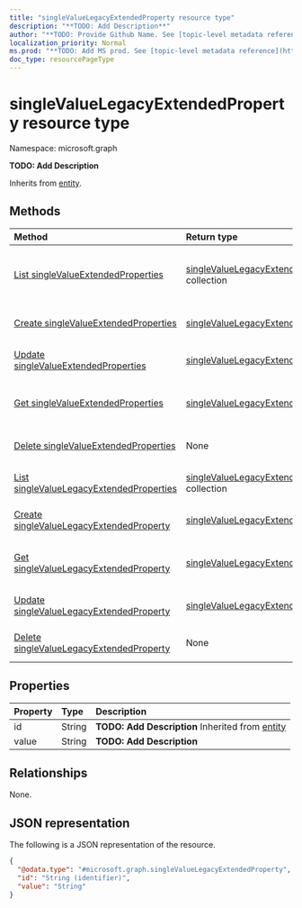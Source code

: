 ```yaml
---
title: "singleValueLegacyExtendedProperty resource type"
description: "**TODO: Add Description**"
author: "**TODO: Provide Github Name. See [topic-level metadata reference](https://msgo.azurewebsites.net/add/document/guidelines/metadata.html#topic-level-metadata)**"
localization_priority: Normal
ms.prod: "**TODO: Add MS prod. See [topic-level metadata reference](https://msgo.azurewebsites.net/add/document/guidelines/metadata.html#topic-level-metadata)**"
doc_type: resourcePageType
---
```


# singleValueLegacyExtendedProperty resource type

Namespace: microsoft.graph

**TODO: Add Description**


Inherits from [entity](../resources/entity.md).

## Methods
|Method|Return type|Description|
|:---|:---|:---|
|[List singleValueExtendedProperties](../api/calendar-list-singlevalueextendedproperties.md)|[singleValueLegacyExtendedProperty](../resources/singlevaluelegacyextendedproperty.md) collection|Get the singleValueLegacyExtendedProperties from the singleValueExtendedProperties navigation property.|
|[Create singleValueExtendedProperties](../api/calendar-post-singlevalueextendedproperties.md)|[singleValueLegacyExtendedProperty](../resources/singlevaluelegacyextendedproperty.md)|Create a new singleValueExtendedProperties object.|
|[Update singleValueExtendedProperties](../api/calendar-update-singlevalueextendedproperties.md)|[singleValueLegacyExtendedProperty](../resources/singlevaluelegacyextendedproperty.md)|Update the properties of a singleValueExtendedProperties object.|
|[Get singleValueExtendedProperties](../api/calendar-get-singlevaluelegacyextendedproperty.md)|[singleValueLegacyExtendedProperty](../resources/singlevaluelegacyextendedproperty.md)|Read the properties and relationships of a [singleValueLegacyExtendedProperty](../resources/singlevaluelegacyextendedproperty.md) object.|
|[Delete singleValueExtendedProperties](../api/calendar-delete-singlevalueextendedproperties.md)|None|Delete a [singleValueLegacyExtendedProperty](../resources/singlevaluelegacyextendedproperty.md) object.|
|[List singleValueLegacyExtendedProperties](../api/singlevaluelegacyextendedproperty-list.md)|[singleValueLegacyExtendedProperty](../resources/singlevaluelegacyextendedproperty.md) collection|Get a list of the [singleValueLegacyExtendedProperty](../resources/singlevaluelegacyextendedproperty.md) objects and their properties.|
|[Create singleValueLegacyExtendedProperty](../api/singlevaluelegacyextendedproperty-create.md)|[singleValueLegacyExtendedProperty](../resources/singlevaluelegacyextendedproperty.md)|Create a new [singleValueLegacyExtendedProperty](../resources/singlevaluelegacyextendedproperty.md) object.|
|[Get singleValueLegacyExtendedProperty](../api/singlevaluelegacyextendedproperty-get.md)|[singleValueLegacyExtendedProperty](../resources/singlevaluelegacyextendedproperty.md)|Read the properties and relationships of a [singleValueLegacyExtendedProperty](../resources/singlevaluelegacyextendedproperty.md) object.|
|[Update singleValueLegacyExtendedProperty](../api/singlevaluelegacyextendedproperty-update.md)|[singleValueLegacyExtendedProperty](../resources/singlevaluelegacyextendedproperty.md)|Update the properties of a [singleValueLegacyExtendedProperty](../resources/singlevaluelegacyextendedproperty.md) object.|
|[Delete singleValueLegacyExtendedProperty](../api/singlevaluelegacyextendedproperty-delete.md)|None|Deletes a [singleValueLegacyExtendedProperty](../resources/singlevaluelegacyextendedproperty.md) object.|

## Properties
|Property|Type|Description|
|:---|:---|:---|
|id|String|**TODO: Add Description** Inherited from [entity](../resources/entity.md)|
|value|String|**TODO: Add Description**|

## Relationships
None.

## JSON representation
The following is a JSON representation of the resource.
<!-- {
  "blockType": "resource",
  "keyProperty": "id",
  "@odata.type": "microsoft.graph.singleValueLegacyExtendedProperty",
  "baseType": "microsoft.graph.entity",
  "openType": false
}
-->
``` json
{
  "@odata.type": "#microsoft.graph.singleValueLegacyExtendedProperty",
  "id": "String (identifier)",
  "value": "String"
}
```

